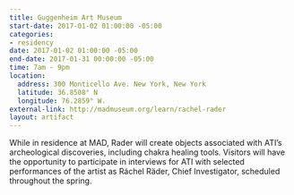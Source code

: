 ```yaml
---
title: Guggenheim Art Museum
start-date: 2017-01-02 01:00:00 -05:00
categories:
- residency
date: 2017-01-02 01:00:00 -05:00
end-date: 2017-01-31 00:00:00 -05:00
time: 7am - 9pm
location:
  address: 300 Monticello Ave. New York, New York
  latitude: 36.8508° N
  longitude: 76.2859° W.
external-link: http://madmuseum.org/learn/rachel-rader
layout: artifact
---
```


While in residence at MAD, Rader will create objects associated with ATI’s archeological discoveries, including chakra healing tools. Visitors will have the opportunity to participate in interviews for ATI with selected performances of the artist as Ráchel Räder, Chief Investigator, scheduled throughout the spring.
